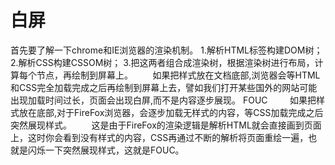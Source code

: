 # 白屏

首先要了解一下chrome和IE浏览器的渲染机制。
1.解析HTML标签构建DOM树；
2.解析CSS构建CSSOM树；
3.把这两者组合成渲染树，根据渲染树进行布局，计算每个节点，再绘制到屏幕上。
       如果把样式放在文档底部,浏览器会等HTML和CSS完全加载完成之后再绘制到屏幕上去，譬如我们打开某些国外的网站可能出现加载时间过长，页面会出现白屏,而不是内容逐步展现。
FOUC
         如果把样式放在底部,对于FireFox浏览器，会逐步加载无样式的内容，等CSS加载完成之后突然展现样式。
       这是由于FireFox的渲染逻辑是解析HTML就会直接画到页面上，这时你会看到没有样式的内容，CSS再通过不断的解析将页面重绘一遍，也就是闪烁一下突然展现样式，这就是FOUC。
